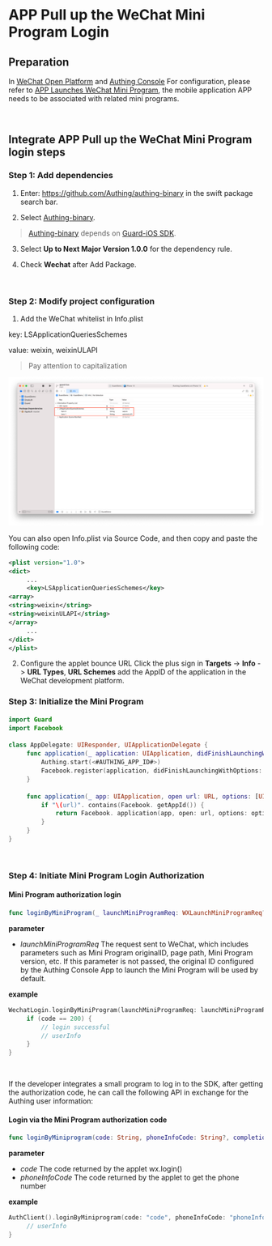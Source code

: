 # APP Pull up the WeChat Mini Program Login

<LastUpdated/>

## Preparation

In [WeChat Open Platform](https://open.weixin.qq.com/cgi-bin/index?t=home/index&lang=zh_CN) and [Authing Console](https://authing.cn/) For configuration, please refer to [APP Launches WeChat Mini Program](../../../guides/connections/social/wechat-miniprogram-applaunch/README.md), the mobile application APP needs to be associated with related mini programs.

<br>

## Integrate APP Pull up the WeChat Mini Program login steps

### Step 1: Add dependencies

1. Enter: https://github.com/Authing/authing-binary in the swift package search bar.

2. Select [Authing-binary](https://github.com/Authing/authing-binary).
> [Authing-binary](https://github.com/Authing/authing-binary) depends on [Guard-iOS SDK](https://github.com/Authing/guard-ios).

3. Select **Up to Next Major Version 1.0.0** for the dependency rule.

4. Check **Wechat** after Add Package.

<br>

### Step 2: Modify project configuration

1. Add the WeChat whitelist in Info.plist

key: LSApplicationQueriesSchemes

value: weixin, weixinULAPI

> Pay attention to capitalization

![](./images/wechat/6.png)

You can also open Info.plist via Source Code, and then copy and paste the following code:

```xml
<plist version="1.0">
<dict>
     ...
     <key>LSApplicationQueriesSchemes</key>
<array>
<string>weixin</string>
<string>weixinULAPI</string>
</array>
     ...
</dict>
</plist>
```
2. Configure the applet bounce URL
Click the plus sign in **Targets** -> **Info** -> **URL Types**, **URL Schemes** add the AppID of the application in the WeChat development platform.

### Step 3: Initialize the Mini Program
```swift
import Guard
import Facebook

class AppDelegate: UIResponder, UIApplicationDelegate {
     func application(_ application: UIApplication, didFinishLaunchingWithOptions launchOptions: [UIApplication.LaunchOptionsKey: Any]?) -> Bool {
         Authing.start(<#AUTHING_APP_ID#>)
         Facebook.register(application, didFinishLaunchingWithOptions: launchOptions)
     }

     func application(_ app: UIApplication, open url: URL, options: [UIApplication. OpenURLOptionsKey : Any] = [:]) -> Bool {
         if "\(url)". contains(Facebook. getAppId()) {
             return Facebook. application(app, open: url, options: options)
         }
     }
}
  ```
<br>

### Step 4: Initiate Mini Program Login Authorization
#### Mini Program authorization login

```swift
func loginByMiniProgram(_ launchMiniProgramReq: WXLaunchMiniProgramReq? = nil, completion: @escaping Authing.AuthCompletion) -> Void
```

**parameter**

* *launchMiniProgramReq* The request sent to WeChat, which includes parameters such as Mini Program originalID, page path, Mini Program version, etc. If this parameter is not passed, the original ID configured by the Authing Console App to launch the Mini Program will be used by default.
  
**example**

```swift
WechatLogin.loginByMiniProgram(launchMiniProgramReq: launchMiniProgramReq) { code, message, userInfo in
     if (code == 200) {
         // login successful
         // userInfo
     }
}
```

<br>

If the developer integrates a small program to log in to the SDK, after getting the authorization code, he can call the following API in exchange for the Authing user information:

#### Login via the Mini Program authorization code

```swift
func loginByMiniprogram(code: String, phoneInfoCode: String?, completion: @escaping(Int, String?, UserInfo?) -> Void)
```

**parameter**

* *code* The code returned by the applet wx.login()
* *phoneInfoCode* The code returned by the applet to get the phone number

**example**

```swift
AuthClient().loginByMiniprogram(code: "code", phoneInfoCode: "phoneInfoCode") { code, message, userInfo in
     // userInfo
}
```